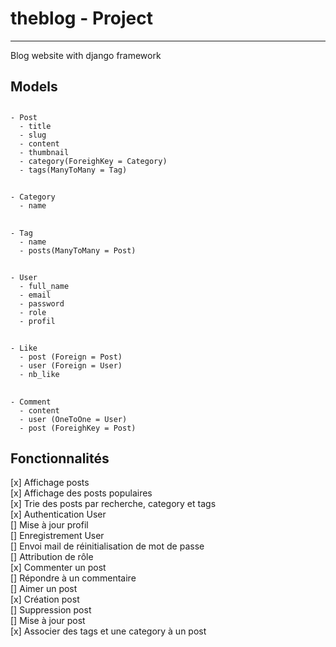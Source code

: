 # theblog - Project

---

Blog website with django framework  

## Models

##

    - Post
      - title
      - slug
      - content
      - thumbnail
      - category(ForeighKey = Category)
      - tags(ManyToMany = Tag)

##

    - Category
      - name

##

    - Tag
      - name
      - posts(ManyToMany = Post)

##

    - User
      - full_name
      - email
      - password
      - role
      - profil

##

    - Like
      - post (Foreign = Post)
      - user (Foreign = User)
      - nb_like

##

    - Comment
      - content
      - user (OneToOne = User)
      - post (ForeighKey = Post)

## Fonctionnalités

[x] Affichage posts  
[x] Affichage des posts populaires  
[x] Trie des posts par recherche, category et tags  
[x] Authentication User  
[] Mise à jour profil  
[] Enregistrement User  
[] Envoi mail de réinitialisation de mot de passe  
[] Attribution de rôle  
[x] Commenter un post  
[] Répondre à un commentaire  
[] Aimer un post  
[x] Création post  
[] Suppression post  
[] Mise à jour post  
[x] Associer des tags et une category à un post
